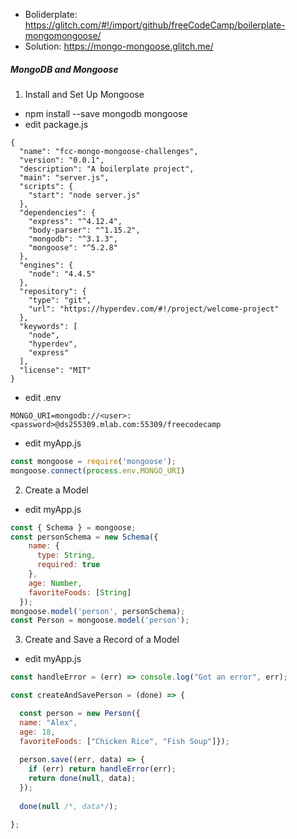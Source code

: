 * Boliderplate: https://glitch.com/#!/import/github/freeCodeCamp/boilerplate-mongomongoose/
* Solution: https://mongo-mongoose.glitch.me/

##### MongoDB and Mongoose 
1. Install and Set Up Mongoose
* npm install --save mongodb mongoose
* edit package.js
```
{
  "name": "fcc-mongo-mongoose-challenges",
  "version": "0.0.1",
  "description": "A boilerplate project",
  "main": "server.js",
  "scripts": {
    "start": "node server.js"
  },
  "dependencies": {
    "express": "^4.12.4",
    "body-parser": "^1.15.2",
    "mongodb": "^3.1.3",
    "mongoose": "^5.2.8"
  },
  "engines": {
    "node": "4.4.5"
  },
  "repository": {
    "type": "git",
    "url": "https://hyperdev.com/#!/project/welcome-project"
  },
  "keywords": [
    "node",
    "hyperdev",
    "express"
  ],
  "license": "MIT"
}
```
* edit .env
```
MONGO_URI=mongodb://<user>:<password>@ds255309.mlab.com:55309/freecodecamp
```
* edit myApp.js
```javascript
const mongoose = require('mongoose');
mongoose.connect(process.env.MONGO_URI)
```
2. Create a Model
* edit myApp.js
```javascript
const { Schema } = mongoose;
const personSchema = new Schema({
    name: {
      type: String,
      required: true
    },
    age: Number,
    favoriteFoods: [String]
  });
mongoose.model('person', personSchema);
const Person = mongoose.model('person');
```
3. Create and Save a Record of a Model
* edit myApp.js
```javascript
const handleError = (err) => console.log("Got an error", err);

const createAndSavePerson = (done) => {

  const person = new Person({
  name: "Alex",
  age: 18,
  favoriteFoods: ["Chicken Rice", "Fish Soup"]});
  
  person.save((err, data) => {
    if (err) return handleError(err);
    return done(null, data);
  });
  
  done(null /*, data*/);

};
```
